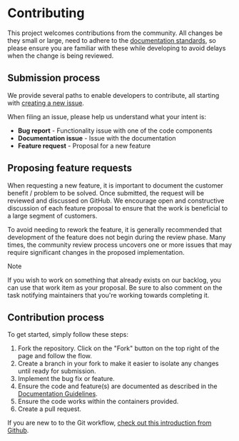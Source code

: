 # Contributing

This project welcomes contributions from the community. All changes be they small or large, need to adhere to the [documentation standards](documentation-guide.md), so please ensure you are familiar with these while developing to avoid delays when the change is being reviewed.

## Submission process

We provide several paths to enable developers to contribute, all starting with [creating a new issue](https://github.com/AzureIoTGBB/iot-edge-offline-dashboarding/issues/new).

When filing an issue, please help us understand what your intent is:

- **Bug report** - Functionality issue with one of the code components
- **Documentation issue** - Issue with the documentation
- **Feature request** - Proposal for a new feature

## Proposing feature requests

When requesting a new feature, it is important to document the customer benefit / problem to be solved. Once submitted, the request will be reviewed and discussed on GitHub. We encourage open and constructive discussion of each feature proposal to ensure that the work is beneficial to a large segment of customers.

To avoid needing to rework the feature, it is generally recommended that development of the feature does not begin during the review phase. Many times, the community review process uncovers one or more issues that may require significant changes in the proposed implementation.

> [!NOTE]
> If you wish to work on something that already exists on our backlog, you can use that work item as your proposal. Be sure to also comment on the task notifying maintainers that you're working towards completing it.

## Contribution process

To get started, simply follow these steps:

1. Fork the repository. Click on the "Fork" button on the top right of the page and follow the flow.
1. Create a branch in your fork to make it easier to isolate any changes until ready for submission.
1. Implement the bug fix or feature.
1. Ensure the code and feature(s) are documented as described in the [Documentation Guidelines](documentation-guide.md).
1. Ensure the code works within the containers provided.
1. Create a pull request.

If you are new to to the Git workflow, [check out this introduction from Github](https://guides.github.com/activities/hello-world/).

